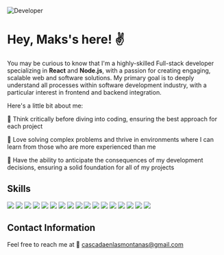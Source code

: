 ![Developer](https://github.com/makslitvinov/makslitvinov/assets/136335402/c59efc6f-f8d9-4451-9c7f-b1d112ebbe74)
# Hey, Maks's here! :v:

You may be curious to know that I'm a highly-skilled Full-stack developer specializing in **React** and **Node.js**, with a passion for creating engaging, scalable web and software solutions. My primary goal is to deeply understand all processes within software development industry, with a particular interest in frontend and backend integration.

Here's a little bit about me:

:100: Think critically before diving into coding, ensuring the best approach for each project 

:100: Love solving complex problems and thrive in environments where I can learn from those who are more experienced than me

:100: Have the ability to anticipate the consequences of my development decisions, ensuring a solid foundation for all of my projects

## Skills

![](https://img.shields.io/badge/TypeScript-blue?style=for-the-badge&logo=typescript) 
![](https://img.shields.io/badge/JavaScript-yellow?style=for-the-badge&logo=javascript) 
![](https://img.shields.io/badge/React-61DAFB?style=for-the-badge&logo=react) 
![](https://img.shields.io/badge/Next.js-black?style=for-the-badge&logo=next.js) 
![](https://img.shields.io/badge/Node.js-green?style=for-the-badge&logo=node.js) 
![](https://img.shields.io/badge/Express.js-white?style=for-the-badge&logo=express) 
![](https://img.shields.io/badge/GraphQL-E434AA?style=for-the-badge&logo=graphql) 
![](https://img.shields.io/badge/Firebase-orange?style=for-the-badge&logo=firebase) 
![](https://img.shields.io/badge/MongoDB-green?style=for-the-badge&logo=mongodb) 
![](https://img.shields.io/badge/PostgreSQL-336791?style=for-the-badge&logo=postgresql) 
![](https://img.shields.io/badge/Styled_Components-pink?style=for-the-badge&logo=styled-components) 
![](https://img.shields.io/badge/Material_UI-blue?style=for-the-badge&logo=material-ui) 
![](https://img.shields.io/badge/Chakra_UI-purple?style=for-the-badge&logo=chakra-ui) 
![](https://img.shields.io/badge/Jest-C21325?style=for-the-badge&logo=jest) 
![](https://img.shields.io/badge/Cypress-green?style=for-the-badge&logo=cypress) 
![](https://img.shields.io/badge/AWS-232F3E?style=for-the-badge&logo=amazon-aws) 
![](https://img.shields.io/badge/GCP-4285F4?style=for-the-badge&logo=google-cloud) 

## Contact Information
Feel free to reach me at 📩 [cascadaenlasmontanas@gmail.com](mailto:cascadaenlasmontanas@gmail.com)

